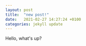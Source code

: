 ```yaml
---
layout: post
title:  "new post!"
date:   2021-02-27 14:27:24 +0100
categories: jekyll update
---
```


Hello, what's up?

